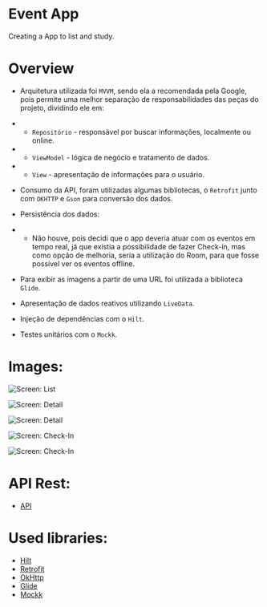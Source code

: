 # Event App

Creating a App to list and study.

# Overview

* Arquitetura utilizada foi `MVVM`, sendo ela a recomendada pela Google, pois permite uma melhor
  separação de responsabilidades das peças do projeto, dividindo ele em:

-
    - `Repositório` - responsável por buscar informações, localmente ou online.
-
    - `ViewModel` - lógica de negócio e tratamento de dados.
-
    - `View` - apresentação de informações para o usuário.

* Consumo da API, foram utilizadas algumas bibliotecas, o `Retrofit` junto com `OKHTTP` e `Gson`
  para conversão dos dados.

* Persistência dos dados:
-
  - Não houve, pois decidi que o app deveria atuar com os eventos em tempo real, já que existia a
    possibilidade de fazer Check-in, mas como opção de melhoria, seria a utilização do Room, para
    que fosse possível ver os eventos offline.

* Para exibir as imagens a partir de uma URL foi utilizada a biblioteca `Glide`.

* Apresentação de dados reativos utilizando `LiveData`.

* Injeção de dependências com o `Hilt`.

* Testes unitários com o `Mockk`.

# Images:

![Screen: List](imgs/list.png)

![Screen: Detail](imgs/detail_1.png)

![Screen: Detail](imgs/detail_2.png)

![Screen: Check-In](imgs/check_in.png)

![Screen: Check-In](imgs/check_in_success.png)

# API Rest:

* [API](https://5f5a8f24d44d640016169133.mockapi.io/api/events)

# Used libraries:

* [Hilt](https://developer.android.com/training/dependency-injection/hilt-android)
* [Retrofit](https://square.github.io/retrofit/)
* [OkHttp](https://square.github.io/okhttp/)
* [Glide](https://bumptech.github.io/glide/)
* [Mockk](https://mockk.io/)